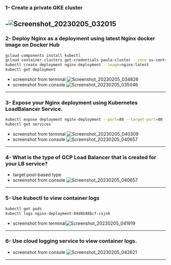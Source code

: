 ### 1- Create a private GKE cluster
-![Screenshot_20230205_032015](https://user-images.githubusercontent.com/116673091/216821447-b0d00e7a-dca3-4d85-9d13-e6d5bb81772b.png)
---
### 2- Deploy Nginx as a deployment using latest Nginx docker image on Docker Hub
```bash 
gcloud components install kubectl
gcloud container clusters get-credentials paula-cluster --zone us-central1 --project paula-iti
kubectl create deployment nginx-deployment --image=nginx:latest
kubectl get deployment
```
- screenshot from terminal ![Screenshot_20230205_034826](https://user-images.githubusercontent.com/116673091/216823147-87b8c7da-0dc7-493e-a9fc-4565b4330ad4.png)
- screenshot from console ![Screenshot_20230205_035046](https://user-images.githubusercontent.com/116673091/216823326-9ba69ede-78ef-47da-9896-7cf3c201aa40.png)
---
### 3- Expose your Nginx deployment using Kubernetes LoadBalancer Service.
```bash 
kubectl expose deployment nginx-deployment --port=80 --target-port=80 --name nginx-lb --type=LoadBalancer
kubectl get services
```
- screenshot from terminal ![Screenshot_20230205_040309](https://user-images.githubusercontent.com/116673091/216824138-4761b461-7eb4-4a15-ab3a-375227c33f34.png)
- screenshot from console ![Screenshot_20230205_040657](https://user-images.githubusercontent.com/116673091/216824264-452ff52e-208b-4d41-829f-6f9477eea5fa.png)
---
### 4- What is the type of GCP Load Balancer that is created for your LB service?
- target pool-based type
- screenshot from console ![Screenshot_20230205_040657](https://user-images.githubusercontent.com/116673091/216824611-bb4ae7e1-67c6-44ae-80c9-f392fb555a19.png)
---
### 5- Use kubectl to view container logs
```bash
kubectl get pods
kubectl logs nginx-deployment-84d8b48bcf-csjn6
```
- screenshot from terminal![Screenshot_20230205_041919](https://user-images.githubusercontent.com/116673091/216824930-99ef66a2-b20a-48ee-a428-7d1352a916b0.png)
---
### 6- Use cloud logging service to view container logs.
- screenshot from console ![Screenshot_20230205_042621](https://user-images.githubusercontent.com/116673091/216825326-50e6dd0b-94f3-4ec8-a06d-8f01e25cb1a0.png)
---



